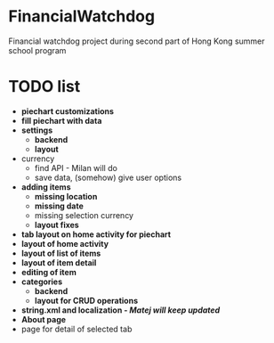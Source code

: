 # FinancialWatchdog
Financial watchdog project during second part of Hong Kong summer school program

# TODO list
+ **piechart customizations**
+ **fill piechart with data**
+ **settings**
	+ **backend**
	+ **layout**
+ currency
	+ find API - Milan will do
	+ save data, (somehow) give user options
+ **adding items**
	+ **missing location**
	+ **missing date**
	+ missing selection currency
	+ **layout fixes**
+ **tab layout on home activity for piechart**
+ **layout of home activity**
+ **layout of list of items**
+ **layout of item detail**
+ **editing of item**
+ **categories**
	+ **backend**
	+ **layout for CRUD operations**
+ **string.xml and localization - _Matej will keep updated_**
+ **About page**
+ page for detail of selected tab
